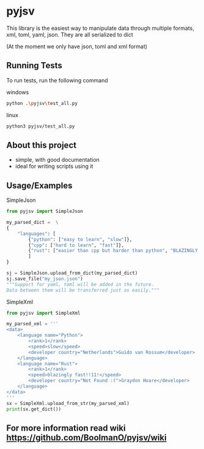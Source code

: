 # pyjsv

This library is the easiest way to manipulate data through multiple formats, xml, toml, yaml, json. They are all serialized to dict

(At the moment we only have json, toml and xml format)
## Running Tests

To run tests, run the following command

windows
```bash
python .\pyjsv\test_all.py
```
linux
```bash
python3 pyjsv/test_all.py
```

## About this project
- simple, with good documentation
- ideal for writing scripts using it
## Usage/Examples

SimpleJson

```python
from pyjsv import SimpleJson

my_parsed_dict =  \
{
    "languages": [
        {"python": ["easy to learn", "slow"]},
        {"cpp": ["hard to learn", "fast"]},
        {"rust": ["easier than cpp but harder than python", "BLAZINGLY FAST :lightning: :lightning: :lightning:"]}
        ]
}

sj = SimpleJson.upload_from_dict(my_parsed_dict)
sj.save_file("my_json.json")
"""Support for yaml, toml will be added in the future.
Data between them will be transferred just as easily."""

```

SimpleXml
```python
from pyjsv import SimpleXml

my_parsed_xml = '''
<data>
    <language name="Python">
        <rank>1</rank>
        <speed>slow</speed>
        <developer country="Netherlands">Guido van Rossum</developer>
    </language>
    <language name="Rust">
        <rank>1</rank>
        <speed>blazingly fast!!11!</speed>
        <developer country="Not Found :(">Graydon Hoare</developer>
    </language>
</data>
'''
sx = SimpleXml.upload_from_str(my_parsed_xml)
print(sx.get_dict())

```
## For more information read wiki https://github.com/BoolmanO/pyjsv/wiki
